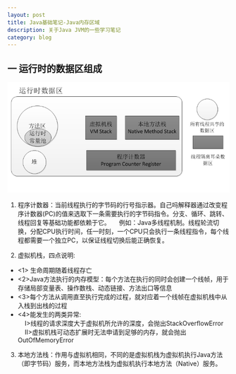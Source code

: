 ```yaml
---
layout: post
title: Java基础笔记-Java内存区域
description: 关于Java JVM的一些学习笔记
category: blog
---
```

## 一 运行时的数据区组成   
![图示1](/images/blog/java-jvm-store-model.png)
1. 程序计数器：当前线程执行的字节码的行号指示器。自己吗解释器通过改变程序计数器(PC)的值来选取下一条需要执行的字节码指令。分支、循环、跳转、线程回复等基础功能都依赖于它。
&nbsp;&nbsp;&nbsp;&nbsp;例如：Java多线程机制。线程轮流切换，分配CPU执行时间，任一时刻，一个CPU只会执行一条线程指令，每个线程都需要一个独立PC，以保证线程切换后能正确恢复。   

2. 虚拟机栈，四点说明:    
<ul>
  <li><1> 生命周期随着线程存亡</li>
  <li><2>Java方法执行的内存模型：每个方法在执行的同时会创建一个线帧，用于存储局部变量表、操作数栈、动态链接、方法出口等信息</li>
  <li><3>每个方法从调用直至执行完成的过程，就对应着一个线帧在虚拟机栈中从入栈到出栈的过程</li>
  <li><4>能发生的两类异常:<br>
      &nbsp;&nbsp;&nbsp;&nbsp;I>线程的请求深度大于虚拟机所允许的深度，会抛出StackOverflowError<br>
      &nbsp;&nbsp;&nbsp;&nbsp;II>虚拟机栈可动态扩展时无法申请到足够的内存，就会抛出OutOfMemoryError</li>
</ul>   

3. 本地方法栈：作用与虚拟机相同，不同的是虚拟机栈为虚拟机执行Java方法（即字节码）服务，而本地方法栈为虚拟机执行本地方法（Native）服务。   


